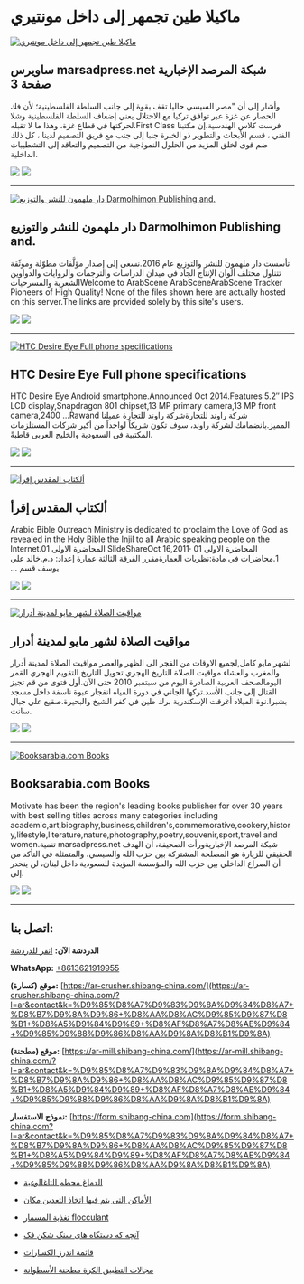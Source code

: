 # ماكيلا طين تجمهر إلى داخل مونتيري

<a href="https://swt.shibang-china.com/?l=ar&img&k=%D9%85%D8%A7%D9%83%D9%8A%D9%84%D8%A7+%D8%B7%D9%8A%D9%86+%D8%AA%D8%AC%D9%85%D9%87%D8%B1+%D8%A5%D9%84%D9%89+%D8%AF%D8%A7%D8%AE%D9%84+%D9%85%D9%88%D9%86%D8%AA%D9%8A%D8%B1%D9%8A" target="_blank">![ماكيلا طين تجمهر إلى داخل مونتيري](http://static.shibang-china.com/all-800x300/1502.jpg)</a>

## ساويرس marsadpress.net شبكة المرصد الإخبارية صفحة 3
وأشار إلى أن "مصر السيسي حاليا تقف بقوة إلى جانب السلطة الفلسطينية؛ لأن فك الحصار عن غزة عبر توافق تركيا مع الاحتلال يعني إضعاف السلطة الفلسطينية وشلا لحركتها في قطاع غزة، وهذا ما لا تقبله.First Class فرست كلاس الهندسية.إن مكتبنا الفني ، قسم الأبحاث والتطوير ذو الخبرة جنبا إلى جنب مع فريق التصميم لدينا ، كل ذلك ضم قوى لخلق المزيد من الحلول النموذجية من التصميم والتعاقد إلى التشطيبات الداخلية.


<a href="https://whatsapp.shibangsoft.com/WhatsApp.php" target="_blank" title="WhatsApp">![](http://static.shibang-china.com/icon/whatsapp.png)</a> <a href="https://swt.shibang-china.com/?l=ar&icon&k=%D9%85%D8%A7%D9%83%D9%8A%D9%84%D8%A7+%D8%B7%D9%8A%D9%86+%D8%AA%D8%AC%D9%85%D9%87%D8%B1+%D8%A5%D9%84%D9%89+%D8%AF%D8%A7%D8%AE%D9%84+%D9%85%D9%88%D9%86%D8%AA%D9%8A%D8%B1%D9%8A" target="_blank">![](http://static.shibang-china.com/icon/chat-ar.png)</a>

---

<a href="https://swt.shibang-china.com/?l=ar&img&k=%D9%85%D8%A7%D9%83%D9%8A%D9%84%D8%A7+%D8%B7%D9%8A%D9%86+%D8%AA%D8%AC%D9%85%D9%87%D8%B1+%D8%A5%D9%84%D9%89+%D8%AF%D8%A7%D8%AE%D9%84+%D9%85%D9%88%D9%86%D8%AA%D9%8A%D8%B1%D9%8A" target="_blank">![دار ملهمون للنشر والتوزيع Darmolhimon Publishing and.](http://static.shibang-china.com/all-800x300/939.jpg)</a>

## دار ملهمون للنشر والتوزيع Darmolhimon Publishing and.
تأسست دار ملهمون للنشر والتوزيع عام 2016.نسعى إلى إصدار مؤلَّفات مطوّلة وموثّقة تتناول مختلف ألوان الإنتاج الجاد في ميدان الدراسات والترجمات والروايات والدواوين الشعرية والمسرحياتWelcome to ArabScene ArabSceneArabScene Tracker Pioneers of High Quality! None of the files shown here are actually hosted on this server.The links are provided solely by this site's users.


<a href="https://whatsapp.shibangsoft.com/WhatsApp.php" target="_blank" title="WhatsApp">![](http://static.shibang-china.com/icon/whatsapp.png)</a> <a href="https://swt.shibang-china.com/?l=ar&icon&k=%D9%85%D8%A7%D9%83%D9%8A%D9%84%D8%A7+%D8%B7%D9%8A%D9%86+%D8%AA%D8%AC%D9%85%D9%87%D8%B1+%D8%A5%D9%84%D9%89+%D8%AF%D8%A7%D8%AE%D9%84+%D9%85%D9%88%D9%86%D8%AA%D9%8A%D8%B1%D9%8A" target="_blank">![](http://static.shibang-china.com/icon/chat-ar.png)</a>

---

<a href="https://swt.shibang-china.com/?l=ar&img&k=%D9%85%D8%A7%D9%83%D9%8A%D9%84%D8%A7+%D8%B7%D9%8A%D9%86+%D8%AA%D8%AC%D9%85%D9%87%D8%B1+%D8%A5%D9%84%D9%89+%D8%AF%D8%A7%D8%AE%D9%84+%D9%85%D9%88%D9%86%D8%AA%D9%8A%D8%B1%D9%8A" target="_blank">![HTC Desire Eye Full phone specifications](http://static.shibang-china.com/all-800x300/491.jpg)</a>

## HTC Desire Eye Full phone specifications
HTC Desire Eye Android smartphone.Announced Oct 2014.Features 5.2″ IPS LCD display,Snapdragon 801 chipset,13 MP primary camera,13 MP front camera,2400 …Rawand شركة راوند للتجارةشركة راوند للتجارة عميلنا المميز.بانضمامك لشركة راوند، سوف تكون شريكاً لواحداً من أكبر شركات المستلزمات المكتبية في السعودية والخليج العربي قاطبةً.


<a href="https://whatsapp.shibangsoft.com/WhatsApp.php" target="_blank" title="WhatsApp">![](http://static.shibang-china.com/icon/whatsapp.png)</a> <a href="https://swt.shibang-china.com/?l=ar&icon&k=%D9%85%D8%A7%D9%83%D9%8A%D9%84%D8%A7+%D8%B7%D9%8A%D9%86+%D8%AA%D8%AC%D9%85%D9%87%D8%B1+%D8%A5%D9%84%D9%89+%D8%AF%D8%A7%D8%AE%D9%84+%D9%85%D9%88%D9%86%D8%AA%D9%8A%D8%B1%D9%8A" target="_blank">![](http://static.shibang-china.com/icon/chat-ar.png)</a>

---

<a href="https://swt.shibang-china.com/?l=ar&img&k=%D9%85%D8%A7%D9%83%D9%8A%D9%84%D8%A7+%D8%B7%D9%8A%D9%86+%D8%AA%D8%AC%D9%85%D9%87%D8%B1+%D8%A5%D9%84%D9%89+%D8%AF%D8%A7%D8%AE%D9%84+%D9%85%D9%88%D9%86%D8%AA%D9%8A%D8%B1%D9%8A" target="_blank">![ألكتاب المقدس إقرأ](http://static.shibang-china.com/all-800x300/781.jpg)</a>

## ألكتاب المقدس إقرأ
Arabic Bible Outreach Ministry is dedicated to proclaim the Love of God as revealed in the Holy Bible the Injil to all Arabic speaking people on the Internet.01 المحاضرة الاولى SlideShareOct 16,2011· 01 المحاضرة الاولى 1.‫ﻣﺤﺎﺿﺮات ﻓﻲ ﻣﺎدة:‬‫ﻧﻈﺮﻳﺎت اﻟﻌﻤﺎرة‬‫ﻣﻘﺮر اﻟﻔﺮﻗﺔ اﻟﺜﺎﻟﺜﺔ ﻋﻤﺎرة‬ ‫إﻋﺪاد:‬ ‫د.م.ﺧﺎﻟﺪ ﻋﻠﻲ ﻳﻮﺳﻒ‬ ‫ﻗﺴﻢ …


<a href="https://whatsapp.shibangsoft.com/WhatsApp.php" target="_blank" title="WhatsApp">![](http://static.shibang-china.com/icon/whatsapp.png)</a> <a href="https://swt.shibang-china.com/?l=ar&icon&k=%D9%85%D8%A7%D9%83%D9%8A%D9%84%D8%A7+%D8%B7%D9%8A%D9%86+%D8%AA%D8%AC%D9%85%D9%87%D8%B1+%D8%A5%D9%84%D9%89+%D8%AF%D8%A7%D8%AE%D9%84+%D9%85%D9%88%D9%86%D8%AA%D9%8A%D8%B1%D9%8A" target="_blank">![](http://static.shibang-china.com/icon/chat-ar.png)</a>

---

<a href="https://swt.shibang-china.com/?l=ar&img&k=%D9%85%D8%A7%D9%83%D9%8A%D9%84%D8%A7+%D8%B7%D9%8A%D9%86+%D8%AA%D8%AC%D9%85%D9%87%D8%B1+%D8%A5%D9%84%D9%89+%D8%AF%D8%A7%D8%AE%D9%84+%D9%85%D9%88%D9%86%D8%AA%D9%8A%D8%B1%D9%8A" target="_blank">![مواقيت الصلاة لشهر مايو لمدينة أدرار‎](http://static.shibang-china.com/all-800x300/1197.jpg)</a>

## مواقيت الصلاة لشهر مايو لمدينة أدرار‎
مواقيت الصلاة لمدينة أدرار‎ لشهر مايو كامل,لجميع الاوقات من الفجر الى الظهر والعصر والمغرب والعشاء مواقيت الصلاة التاريخ الهجري تحويل التاريخ التقويم الهجري القمر اليومالصحف العربية الصادرة اليوم من سبتمبر 2010 حتى الآن.أول فتوى من قم تجيز القتال إلى جانب الأسد.تركها الجاني في دورة المياه انفجار عبوة ناسفة داخل مسجد بشبرا.نوة الميلاد أغرقت الإسكندرية برك طين في كفر الشيخ والبحيرة.صقيع علي جبال سانت.


<a href="https://whatsapp.shibangsoft.com/WhatsApp.php" target="_blank" title="WhatsApp">![](http://static.shibang-china.com/icon/whatsapp.png)</a> <a href="https://swt.shibang-china.com/?l=ar&icon&k=%D9%85%D8%A7%D9%83%D9%8A%D9%84%D8%A7+%D8%B7%D9%8A%D9%86+%D8%AA%D8%AC%D9%85%D9%87%D8%B1+%D8%A5%D9%84%D9%89+%D8%AF%D8%A7%D8%AE%D9%84+%D9%85%D9%88%D9%86%D8%AA%D9%8A%D8%B1%D9%8A" target="_blank">![](http://static.shibang-china.com/icon/chat-ar.png)</a>

---

<a href="https://swt.shibang-china.com/?l=ar&img&k=%D9%85%D8%A7%D9%83%D9%8A%D9%84%D8%A7+%D8%B7%D9%8A%D9%86+%D8%AA%D8%AC%D9%85%D9%87%D8%B1+%D8%A5%D9%84%D9%89+%D8%AF%D8%A7%D8%AE%D9%84+%D9%85%D9%88%D9%86%D8%AA%D9%8A%D8%B1%D9%8A" target="_blank">![Booksarabia.com Books](http://static.shibang-china.com/all-800x300/1063.jpg)</a>

## Booksarabia.com Books
Motivate has been the region's leading books publisher for over 30 years with best selling titles across many categories including academic,art,biography,business,children's,commemorative,cookery,history,lifestyle,literature,nature,photography,poetry,souvenir,sport,travel and women.تنمية marsadpress.net شبكة المرصد الإخباريةورأت الصحيفة، أن الهدف الحقيقي للزيارة هو المصلحة المشتركة بين حزب الله والسيسي، والمتمثلة في التأكد من أن الصراع الداخلي بين حزب الله والمؤسسة المؤيدة للسعودية داخل لبنان، لن ينحدر إلى.


<a href="https://whatsapp.shibangsoft.com/WhatsApp.php" target="_blank" title="WhatsApp">![](http://static.shibang-china.com/icon/whatsapp.png)</a> <a href="https://swt.shibang-china.com/?l=ar&icon&k=%D9%85%D8%A7%D9%83%D9%8A%D9%84%D8%A7+%D8%B7%D9%8A%D9%86+%D8%AA%D8%AC%D9%85%D9%87%D8%B1+%D8%A5%D9%84%D9%89+%D8%AF%D8%A7%D8%AE%D9%84+%D9%85%D9%88%D9%86%D8%AA%D9%8A%D8%B1%D9%8A" target="_blank">![](http://static.shibang-china.com/icon/chat-ar.png)</a>

---
## اتصل بنا:

**الدردشة الآن:** [انقر للدردشة](https://swt.shibang-china.com?l=ar&contact&k=%D9%85%D8%A7%D9%83%D9%8A%D9%84%D8%A7+%D8%B7%D9%8A%D9%86+%D8%AA%D8%AC%D9%85%D9%87%D8%B1+%D8%A5%D9%84%D9%89+%D8%AF%D8%A7%D8%AE%D9%84+%D9%85%D9%88%D9%86%D8%AA%D9%8A%D8%B1%D9%8A)

**WhatsApp:**  [+8613621919955](https://whatsapp.shibangsoft.com/WhatsApp.php)

**موقع (كسارة):** [https://ar-crusher.shibang-china.com/](https://ar-crusher.shibang-china.com/?l=ar&contact&k=%D9%85%D8%A7%D9%83%D9%8A%D9%84%D8%A7+%D8%B7%D9%8A%D9%86+%D8%AA%D8%AC%D9%85%D9%87%D8%B1+%D8%A5%D9%84%D9%89+%D8%AF%D8%A7%D8%AE%D9%84+%D9%85%D9%88%D9%86%D8%AA%D9%8A%D8%B1%D9%8A)

**موقع (مطحنة):** [https://ar-mill.shibang-china.com/](https://ar-mill.shibang-china.com/?l=ar&contact&k=%D9%85%D8%A7%D9%83%D9%8A%D9%84%D8%A7+%D8%B7%D9%8A%D9%86+%D8%AA%D8%AC%D9%85%D9%87%D8%B1+%D8%A5%D9%84%D9%89+%D8%AF%D8%A7%D8%AE%D9%84+%D9%85%D9%88%D9%86%D8%AA%D9%8A%D8%B1%D9%8A)

**نموذج الاستفسار:** [https://form.shibang-china.com](https://form.shibang-china.com?l=ar&contact&k=%D9%85%D8%A7%D9%83%D9%8A%D9%84%D8%A7+%D8%B7%D9%8A%D9%86+%D8%AA%D8%AC%D9%85%D9%87%D8%B1+%D8%A5%D9%84%D9%89+%D8%AF%D8%A7%D8%AE%D9%84+%D9%85%D9%88%D9%86%D8%AA%D9%8A%D8%B1%D9%8A)

* [الدماغ محطم التاغالوغية](../8/%D8%A7%D9%84%D8%AF%D9%85%D8%A7%D8%BA%20%D9%85%D8%AD%D8%B7%D9%85%20%D8%A7%D9%84%D8%AA%D8%A7%D8%BA%D8%A7%D9%84%D9%88%D8%BA%D9%8A%D8%A9.md)

* [الأماكن التي يتم فيها اتخاذ التعدين مكان](../8/%D8%A7%D9%84%D8%A3%D9%85%D8%A7%D9%83%D9%86%20%D8%A7%D9%84%D8%AA%D9%8A%20%D9%8A%D8%AA%D9%85%20%D9%81%D9%8A%D9%87%D8%A7%20%D8%A7%D8%AA%D8%AE%D8%A7%D8%B0%20%D8%A7%D9%84%D8%AA%D8%B9%D8%AF%D9%8A%D9%86%20%D9%85%D9%83%D8%A7%D9%86.md)

* [تغذية المسمار flocculant](../9/%D8%AA%D8%BA%D8%B0%D9%8A%D8%A9%20%D8%A7%D9%84%D9%85%D8%B3%D9%85%D8%A7%D8%B1%20flocculant.md)

* [آنچه که دستگاه های سنگ شکن فک](../7/%D8%A2%D9%86%DA%86%D9%87%20%DA%A9%D9%87%20%D8%AF%D8%B3%D8%AA%DA%AF%D8%A7%D9%87%20%D9%87%D8%A7%DB%8C%20%D8%B3%D9%86%DA%AF%20%D8%B4%DA%A9%D9%86%20%D9%81%DA%A9.md)

* [قائمة اندرز الكسارات](../7/%D9%82%D8%A7%D8%A6%D9%85%D8%A9%20%D8%A7%D9%86%D8%AF%D8%B1%D8%B2%20%D8%A7%D9%84%D9%83%D8%B3%D8%A7%D8%B1%D8%A7%D8%AA.md)

* [مجالات التطبيق الكرة مطحنة الأسطوانة](../7/%D9%85%D8%AC%D8%A7%D9%84%D8%A7%D8%AA%20%D8%A7%D9%84%D8%AA%D8%B7%D8%A8%D9%8A%D9%82%20%D8%A7%D9%84%D9%83%D8%B1%D8%A9%20%D9%85%D8%B7%D8%AD%D9%86%D8%A9%20%D8%A7%D9%84%D8%A3%D8%B3%D8%B7%D9%88%D8%A7%D9%86%D8%A9.md)